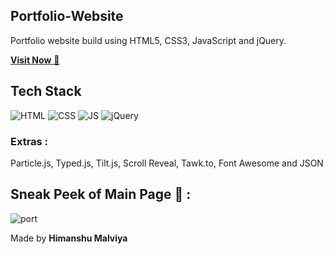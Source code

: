 ## Portfolio-Website

Portfolio website build using HTML5, CSS3, JavaScript and jQuery.

<a href="https://himanshu-malviya-portfolio.netlify.app" target="_blank">**Visit Now** 🚀</a>

## Tech Stack

![HTML](https://img.shields.io/badge/html5%20-%23E34F26.svg?&style=for-the-badge&logo=html5&logoColor=white)
![CSS](https://img.shields.io/badge/css3%20-%231572B6.svg?&style=for-the-badge&logo=css3&logoColor=white)
![JS](https://img.shields.io/badge/javascript%20-%23323330.svg?&style=for-the-badge&logo=javascript&logoColor=%23F7DF1E)
<img alt="jQuery" src="https://img.shields.io/badge/jquery-%230769AD.svg?style=for-the-badge&logo=jquery&logoColor=white"/>

### Extras :

Particle.js, Typed.js, Tilt.js, Scroll Reveal, Tawk.to, Font Awesome and JSON

## Sneak Peek of Main Page 🙈 :
![port](https://user-images.githubusercontent.com/76220055/185388925-149aec30-133c-4204-9d37-519c09ebf358.jpg)


 Made by **Himanshu Malviya**



